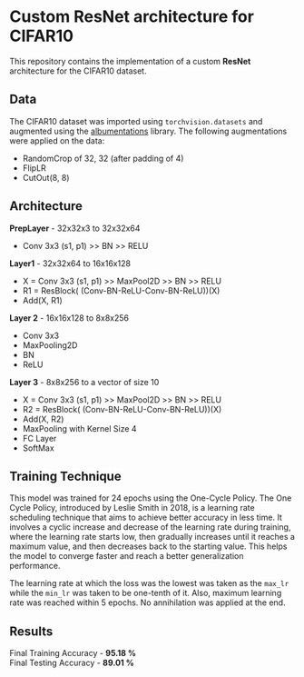 
# Custom ResNet architecture for CIFAR10

This repository contains the implementation of a custom **ResNet** architecture for the CIFAR10 dataset.

## Data

The CIFAR10 dataset was imported using `torchvision.datasets` and augmented using the [albumentations](https://albumentations.ai) library. The following augmentations were applied on the data:
* RandomCrop of 32, 32 (after padding of 4)
* FlipLR 
* CutOut(8, 8)

## Architecture

**PrepLayer** - 32x32x3 to 32x32x64
* Conv 3x3 (s1, p1) >> BN >> RELU

**Layer1** - 32x32x64 to 16x16x128
* X = Conv 3x3 (s1, p1) >> MaxPool2D >> BN >> RELU
* R1 = ResBlock( (Conv-BN-ReLU-Conv-BN-ReLU))(X)
* Add(X, R1)

**Layer 2** - 16x16x128 to 8x8x256
* Conv 3x3
* MaxPooling2D
* BN
* ReLU

**Layer 3** - 8x8x256 to a vector of size 10
* X = Conv 3x3 (s1, p1) >> MaxPool2D >> BN >> RELU
* R2 = ResBlock( (Conv-BN-ReLU-Conv-BN-ReLU))(X)
* Add(X, R2)
* MaxPooling with Kernel Size 4
* FC Layer
* SoftMax



## Training Technique

This model was trained for 24 epochs using the One-Cycle Policy. The One Cycle Policy, introduced by Leslie Smith in 2018, is a learning rate scheduling technique that aims to achieve better accuracy in less time. It involves a cyclic increase and decrease of the learning rate during training, where the learning rate starts low, then gradually increases until it reaches a maximum value, and then decreases back to the starting value. This helps the model to converge faster and reach a better generalization performance.

The learning rate at which the loss was the lowest was taken as the `max_lr` while the `min_lr` was taken to be one-tenth of it. Also, maximum learning rate was reached within 5 epochs. No annihilation was applied at the end.

## Results

Final Training Accuracy - **95.18 %**
\
Final Testing Accuracy - **89.01 %**
